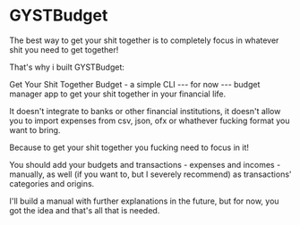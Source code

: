 # GYSTBudget

The best way to get your shit together is to completely focus in whatever shit you need to get together!

That's why i built GYSTBudget:

Get Your Shit Together Budget - a simple CLI --- for now --- budget manager app to get your shit together in your financial life.

It doesn't integrate to banks or other financial institutions, it doesn't allow you to import expenses from csv, json, ofx or whathever fucking format you want to bring.

Because to get your shit together you fucking need to focus in it!

You should add your budgets and transactions - expenses and incomes - manually, as well (if you want to, but I severely recommend) as transactions' categories and origins.

I'll build a manual with further explanations in the future, but for now, you got the idea and that's all that is needed.
